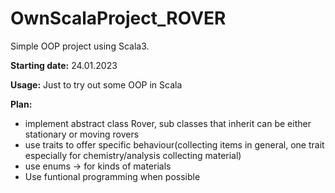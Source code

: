 # OwnScalaProject_ROVER
Simple OOP project using Scala3. 

__Starting date:__ 24.01.2023

__Usage:__ Just to try out some OOP in Scala

__Plan:__

* implement abstract class Rover, sub classes that inherit can be either stationary or moving rovers
* use traits to offer specific behaviour(collecting items in general, one trait especially for chemistry/analysis collecting material)
* use enums -> for kinds of materials
* Use funtional programming when possible
